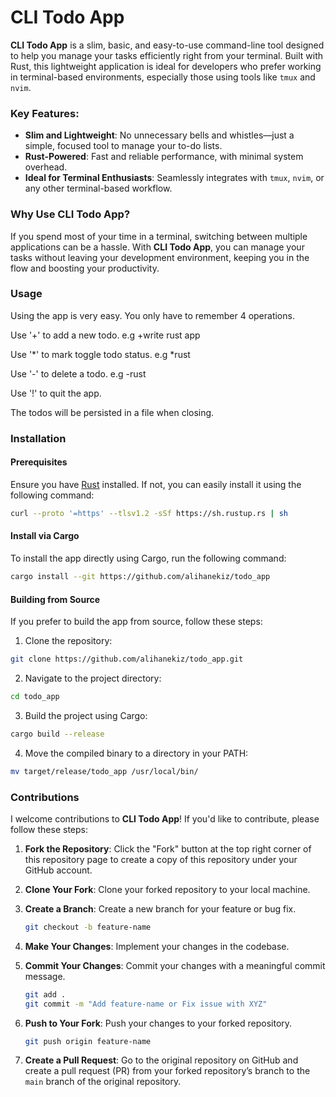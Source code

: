 # CLI Todo App

**CLI Todo App** is a slim, basic, and easy-to-use command-line tool designed to help you manage your tasks efficiently right from your terminal. Built with Rust, this lightweight application is ideal for developers who prefer working in terminal-based environments, especially those using tools like `tmux` and `nvim`.

### Key Features:

- **Slim and Lightweight**: No unnecessary bells and whistles—just a simple, focused tool to manage your to-do lists.
- **Rust-Powered**: Fast and reliable performance, with minimal system overhead.
- **Ideal for Terminal Enthusiasts**: Seamlessly integrates with `tmux`, `nvim`, or any other terminal-based workflow.

### Why Use CLI Todo App?

If you spend most of your time in a terminal, switching between multiple applications can be a hassle. With **CLI Todo App**, you can manage your tasks without leaving your development environment, keeping you in the flow and boosting your productivity.

### Usage 

Using the app is very easy. You only have to remember 4 operations. 

Use '+' to add a new todo. e.g +write rust app

Use '*' to mark toggle todo status. e.g *rust

Use '-' to delete a todo. e.g -rust

Use '!' to quit the app. 

The todos will be persisted in a file when closing. 

### Installation

#### Prerequisites

Ensure you have [Rust](https://www.rust-lang.org/) installed. If not, you can easily install it using the following command:

```bash
curl --proto '=https' --tlsv1.2 -sSf https://sh.rustup.rs | sh
```

#### Install via Cargo

To install the app directly using Cargo, run the following command:

```bash
cargo install --git https://github.com/alihanekiz/todo_app
```

#### Building from Source

If you prefer to build the app from source, follow these steps:

1. Clone the repository:
   
```bash
git clone https://github.com/alihanekiz/todo_app.git
```

2. Navigate to the project directory:

```bash
cd todo_app
```

3. Build the project using Cargo:

```bash
cargo build --release
```

4. Move the compiled binary to a directory in your PATH:

```bash
mv target/release/todo_app /usr/local/bin/
```

### Contributions

I welcome contributions to **CLI Todo App**! If you'd like to contribute, please follow these steps:

1. **Fork the Repository**: Click the "Fork" button at the top right corner of this repository page to create a copy of this repository under your GitHub account.

2. **Clone Your Fork**: Clone your forked repository to your local machine.

3. **Create a Branch**: Create a new branch for your feature or bug fix.

    ```bash
    git checkout -b feature-name
    ```

4. **Make Your Changes**: Implement your changes in the codebase.

5. **Commit Your Changes**: Commit your changes with a meaningful commit message.

    ```bash
    git add .
    git commit -m "Add feature-name or Fix issue with XYZ"
    ```

6. **Push to Your Fork**: Push your changes to your forked repository.

    ```bash
    git push origin feature-name
    ```

7. **Create a Pull Request**: Go to the original repository on GitHub and create a pull request (PR) from your forked repository’s branch to the `main` branch of the original repository.

